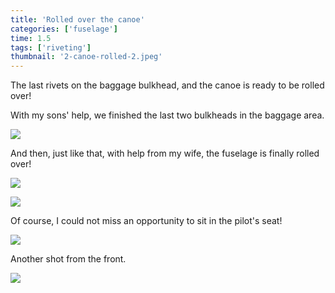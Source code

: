 ```yaml
---
title: 'Rolled over the canoe'
categories: ['fuselage']
time: 1.5
tags: ['riveting']
thumbnail: '2-canoe-rolled-2.jpeg'
---
```


The last rivets on the baggage bulkhead, and the canoe is ready to be rolled over!

<!-- more -->

With my sons' help, we finished the last two bulkheads in the baggage area.

![](0-last-rivets.jpeg)

And then, just like that, with help from my wife, the fuselage is finally rolled over!

![](1-canoe-rolled.jpeg)

![](2-canoe-rolled-2.jpeg)

Of course, I could not miss an opportunity to sit in the pilot's seat!

![](3-trying-the-seat.jpeg)

Another shot from the front.

![](4-front-view.jpeg)
